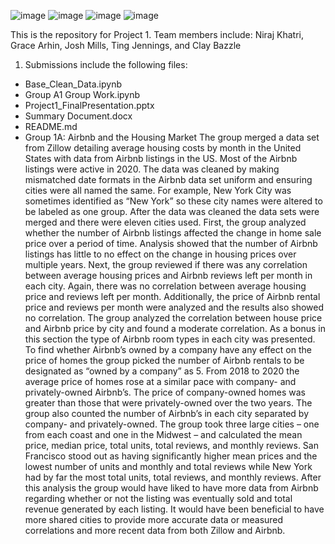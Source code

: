 ![image](https://user-images.githubusercontent.com/68715598/124608064-67742100-de3c-11eb-8ba6-04d406bc4cc0.png)
![image](https://user-images.githubusercontent.com/68715598/124608143-79ee5a80-de3c-11eb-92e6-cfbad628d40d.png)
![image](https://user-images.githubusercontent.com/68715598/124608179-81156880-de3c-11eb-8766-f1b1959725b0.png)
![image](https://user-images.githubusercontent.com/68715598/124609090-4eb83b00-de3d-11eb-919a-db7a4d0f3bb8.png)

This is the repository for Project 1.
Team members include: Niraj Khatri, Grace Arhin, Josh Mills, Ting Jennings, and Clay Bazzle

1. Submissions include the following files:
- Base_Clean_Data.ipynb
- Group A1 Group Work.ipynb
- Project1_FinalPresentation.pptx
- Summary Document.docx
- README.md
- Group 1A: Airbnb and the Housing Market
The group merged a data set from Zillow detailing average housing costs by month in the United States with data from Airbnb listings in the US.  Most of the Airbnb listings were active in 2020.
The data was cleaned by making mismatched date formats in the Airbnb data set uniform and ensuring cities were all named the same.  For example, New York City was sometimes identified as “New York” so these city names were altered to be labeled as one group.  After the data was cleaned the data sets were merged and there were eleven cities used.
First, the group analyzed whether the number of Airbnb listings affected the change in home sale price over a period of time.  Analysis showed that the number of Airbnb listings has little to no effect on the change in housing prices over multiple years.
Next, the group reviewed if there was any correlation between average housing prices and Airbnb reviews left per month in each city.  Again, there was no correlation between average housing price and reviews left per month.  Additionally, the price of Airbnb rental price and reviews per month were analyzed and the results also showed no correlation.
The group analyzed the correlation between house price and Airbnb price by city and found a moderate correlation.  As a bonus in this section the type of Airbnb room types in each city was presented.  
To find whether Airbnb’s owned by a company have any effect on the price of homes the group picked the number of Airbnb rentals to be designated as “owned by a company” as 5.  From 2018 to 2020 the average price of homes rose at a similar pace with company- and privately-owned Airbnb’s.  The price of company-owned homes was greater than those that were privately-owned over the two years.  The group also counted the number of Airbnb’s in each city separated by company- and privately-owned.
The group took three large cities – one from each coast and one in the Midwest – and calculated the mean price, median price, total units, total reviews, and monthly reviews.  San Francisco stood out as having significantly higher mean prices and the lowest number of units and monthly and total reviews while New York had by far the most total units, total reviews, and monthly reviews.
After this analysis the group would have liked to have more data from Airbnb regarding whether or not the listing was eventually sold and total revenue generated by each listing.  It would have been beneficial to have more shared cities to provide more accurate data or measured correlations and more recent data from both Zillow and Airbnb.






